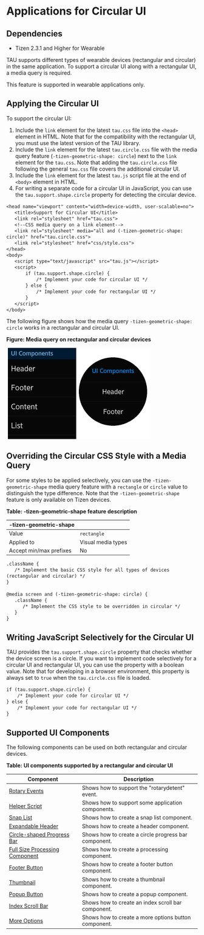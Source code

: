 # Applications for Circular UI

## Dependencies

- Tizen 2.3.1 and Higher for Wearable

TAU supports different types of wearable devices (rectangular and circular) in the same application. To support a circular UI along with a rectangular UI, a media query is required.

This feature is supported in wearable applications only.

## Applying the Circular UI

To support the circular UI:

1. Include the `link` element for the latest `tau.css` file into the `<head>` element in HTML. Note that for the compatibility with the rectangular UI, you must use the latest version of the TAU library.
2. Include the `link` element for the latest `tau.circle.css` file with the media query feature (`-tizen-geometric-shape: circle`) next to the `link` element for the `tau.css`. Note that adding the `tau.circle.css` file following the general `tau.css` file covers the additional circular UI.
3. Include the `link` element for the latest `tau.js` script file at the end of `<body>` element in HTML.
4. For writing a separate code for a circular UI in JavaScript, you can use the `tau.support.shape.circle` property for detecting the circular device.

```
<head name="viewport" content="width=device-width, user-scalable=no">
   <title>Support for Circular UI</title>
   <link rel="stylesheet" href="tau.css">
   <!--CSS media query on a link element-->
   <link rel="stylesheet" media="all and (-tizen-geometric-shape: circle)" href="tau.circle.css">
   <link rel="stylesheet" href="css/style.css">
</head>
<body>
   <script type="text/javascript" src="tau.js"></script>
   <script>
       if (tau.support.shape.circle) {
           /* Implement your code for circular UI */
       } else {
           /* Implement your code for rectangular UI */
       }
   </script>
</body>
```

The following figure shows how the media query `-tizen-geometric-shape: circle` works in a rectangular and circular UI.

**Figure: Media query on rectangular and circular devices**

​	![Media query on rectangular and circular devices](./media/circular_support.png)

## Overriding the Circular CSS Style with a Media Query

For some styles to be applied selectively, you can use the `-tizen-geometric-shape` media query feature with a `rectangle` or `circle` value to distinguish the type difference. Note that the `-tizen-geometric-shape` feature is only available on Tizen devices.

**Table: -tizen-geometric-shape feature description**

| -tizen-geometric-shape  |                        |
| ----------------------- | ---------------------- |
| Value                   | `rectangle` | `circle` |
| Applied to              | Visual media types     |
| Accept min/max prefixes | No                     |

```
.className {
   /* Implement the basic CSS style for all types of devices (rectangular and circular) */
}

@media screen and (-tizen-geometric-shape: circle) {
   .className {
      /* Implement the CSS style to be overridden in circular */
   }
}
```

## Writing JavaScript Selectively for the Circular UI

TAU provides the `tau.support.shape.circle` property that checks whether the device screen is a circle. If you want to implement code selectively for a circular UI and rectangular UI, you can use the property with a boolean value. Note that for developing in a browser environment, this property is always set to `true` when the `tau.circle.css` file is loaded.

```
if (tau.support.shape.circle) {
    /* Implement your code for circular UI */
} else {
    /* Implement your code for rectangular UI */
}
```

## Supported UI Components

The following components can be used on both rectangular and circular devices.

**Table: UI components supported by a rectangular and circular UI**

| Component                                | Description                              |
| ---------------------------------------- | ---------------------------------------- |
| [Rotary Events](./ui/tau/tau-rotary-ww.md) | Shows how to support the "rotarydetent" event. |
| [Helper Script](./ui/tau/helper-ww.md) | Shows how to support some application components. |
| [Snap List](./ui/tau/list-ww.md) | Shows how to create a snap list component. |
| [Expandable Header](./ui/tau/header-ww.md) | Shows how to create a header component.  |
| [Circle-shaped Progress Bar](./ui/tau/circle-progressbar-ww.md) | Shows how to create a circle progress bar component. |
| [Full Size Processing Component](./ui/tau/processing-ww.md) | Shows how to create a processing component. |
| [Footer Button](./ui/tau/footerbutton-ww.md) | Shows how to create a footer button component. |
| [Thumbnail](./ui/tau/thumbnail-ww.md) | Shows how to create a thumbnail component. |
| [Popup Button](./ui/tau/popup-ww.md) | Shows how to create a popup component.   |
| [Index Scroll Bar](./ui/tau/indexscrollbar-ww.md) | Shows how to create an index scroll bar component. |
| [More Options](./ui/tau/moreoptions-ww.md) | Shows how to create a more options button component. |